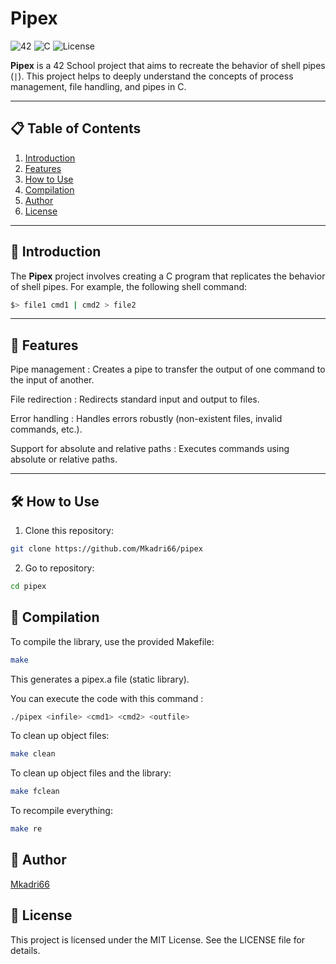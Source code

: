 # Pipex

![42](https://img.shields.io/badge/42-School-blue)
![C](https://img.shields.io/badge/Language-C-green)
![License](https://img.shields.io/badge/License-MIT-yellow)

**Pipex** is a 42 School project that aims to recreate the behavior of shell pipes (`|`). This project helps to deeply understand the concepts of process management, file handling, and pipes in C.

---

## 📋 Table of Contents

1. [Introduction](#-introduction)
2. [Features](#-features)
3. [How to Use](#-how-to-use)
4. [Compilation](#-compilation)
5. [Author](#-author)
6. [License](#-license)

---

## 🌟 Introduction

The **Pipex** project involves creating a C program that replicates the behavior of shell pipes. For example, the following shell command:

```bash
$> file1 cmd1 | cmd2 > file2
```
---

## 📜 Features

Pipe management : Creates a pipe to transfer the output of one command to the input of another.

File redirection : Redirects standard input and output to files.

Error handling : Handles errors robustly (non-existent files, invalid commands, etc.).

Support for absolute and relative paths : Executes commands using absolute or relative paths.

---

## 🛠 How to Use

1. Clone this repository:
 ```bash
 git clone https://github.com/Mkadri66/pipex
```

2. Go to repository:
```bash
cd pipex
```


## 🔧 Compilation 

To compile the library, use the provided Makefile:
  ```bash
  make
  ```
    
This generates a pipex.a file (static library).

You can execute the code with this command : 
  ```bash
  ./pipex <infile> <cmd1> <cmd2> <outfile>
  ```

To clean up object files:
   ```bash
   make clean
   ```

To clean up object files and the library:
   ```bash
   make fclean
   ```
    
To recompile everything:
   ```bash
   make re
   ```

## 👤 Author
 [Mkadri66](https://github.com/Mkadri66)

## 📄 License
This project is licensed under the MIT License. See the LICENSE file for details.
     
